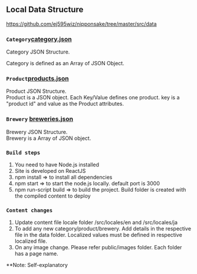 
## Local Data Structure
https://github.com/ej595wiz/nipponsake/tree/master/src/data


### `Category`[category.json](https://github.com/ej595wiz/nipponsake/tree/master/src/data/category.json)

Category JSON Structure.<br>

Category is defined as an Array of JSON Object.

### `Product`[products.json](https://github.com/ej595wiz/nipponsake/tree/master/src/data/products.json)
Product JSON Structure.<br>
Product is a JSON object. Each Key/Value defines one product. key is a "product id"  and value as the Product attributes.<br>

### `Brewery` [breweries.json](https://github.com/ej595wiz/nipponsake/tree/master/src/data/breweries.json)

Brewery JSON Structure.<br>
Brewery is a Array of JSON object. 

### `Build steps`
1. You need to have Node.js installed
2. Site is developed on ReactJS
3. npm install => to install all dependencies  
4. npm start => to start the node.js locally. default port is 3000
5. npm run-script build => to build the project. Build folder is created with the compiled content to deploy

### `Content changes`
1. Update content file locale folder /src/locales/en and   /src/locales/ja
2. To add any new category/product/brewery. Add details in the respective file in the data folder. Localized values must be defined in respective localized file.
4. On any image change. Please refer public/images folder. Each folder has a page name.



**Note: Self-explanatory
